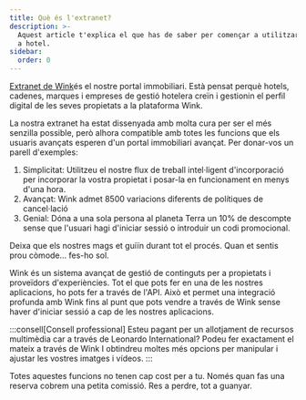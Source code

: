 ```yaml
---
title: Què és l'extranet?
description: >-
  Aquest article t'explica el que has de saber per començar a utilitzar Wink com
  a hotel.
sidebar:
  order: 0
---
```

[Extranet de Wink](https://extranet.wink.travel)és el nostre portal immobiliari. Està pensat perquè hotels, cadenes, marques i empreses de gestió hotelera creïn i gestionin el perfil digital de les seves propietats a la plataforma Wink.

La nostra extranet ha estat dissenyada amb molta cura per ser el més senzilla possible, però alhora compatible amb totes les funcions que els usuaris avançats esperen d'un portal immobiliari avançat. Per donar-vos un parell d'exemples:

1. Simplicitat: Utilitzeu el nostre flux de treball intel·ligent d'incorporació per incorporar la vostra propietat i posar-la en funcionament en menys d'una hora.
2. Avançat: Wink admet 8500 variacions diferents de polítiques de cancel·lació
3. Genial: Dóna a una sola persona al planeta Terra un 10% de descompte sense que l'usuari hagi d'iniciar sessió o introduir un codi promocional.

Deixa que els nostres mags et guiïn durant tot el procés. Quan et sentis prou còmode... fes-ho sol.

Wink és un sistema avançat de gestió de continguts per a propietats i proveïdors d'experiències. Tot el que pots fer en una de les nostres aplicacions, ho pots fer a través de l'API. Això et permet una integració profunda amb Wink fins al punt que pots vendre a través de Wink sense haver d'iniciar sessió a cap de les nostres aplicacions.

:::consell\[Consell professional]
Esteu pagant per un allotjament de recursos multimèdia car a través de Leonardo International? Podeu fer exactament el mateix a través de Wink I obtindreu moltes més opcions per manipular i ajustar les vostres imatges i vídeos.
:::

Totes aquestes funcions no tenen cap cost per a tu. Només quan fas una reserva cobrem una petita comissió. Res a perdre, tot a guanyar.

